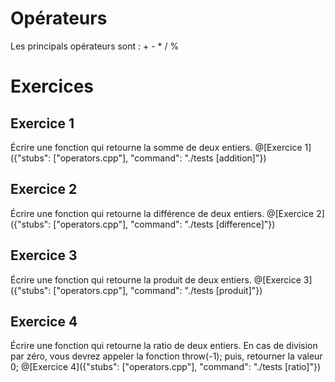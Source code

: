 # Opérateurs

Les principals opérateurs sont : + - * / %



# Exercices


## Exercice 1
Écrire une fonction qui retourne la somme de deux entiers.
@[Exercice 1]({"stubs": ["operators.cpp"], "command": "./tests [addition]"})


## Exercice 2
Écrire une fonction qui retourne la différence de deux entiers.
@[Exercice 2]({"stubs": ["operators.cpp"], "command": "./tests [difference]"})


## Exercice 3
Écrire une fonction qui retourne la produit de deux entiers.
@[Exercice 3]({"stubs": ["operators.cpp"], "command": "./tests [produit]"})


## Exercice 4
Écrire une fonction qui retourne la ratio de deux entiers. En cas de division par zéro, vous devrez appeler la fonction throw(-1); puis, retourner la valeur 0;
@[Exercice 4]({"stubs": ["operators.cpp"], "command": "./tests [ratio]"})
